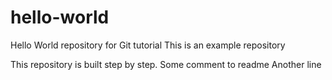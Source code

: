 # hello-world
Hello World repository for Git tutorial
This is an example repository

This repository is built step by step.
Some comment to readme
Another line

